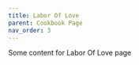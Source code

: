 ```yaml
---
title: Labor Of Love
parent: Cookbook Page
nav_order: 3
---
```


Some content for Labor Of Love page
